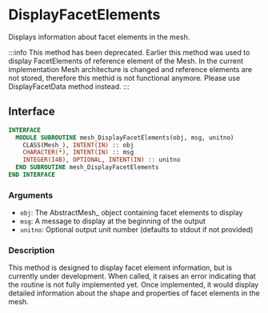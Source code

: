 # DisplayFacetElements

Displays information about facet elements in the mesh.

:::info
This method has been deprecated. Earlier this method was used to display FacetElements of reference element of the Mesh. In the current implementation Mesh architecture is changed and reference elements are not stored, therefore this methid is not functional anymore. Please use DisplayFacetData method instead.
:::

## Interface

```fortran
INTERFACE
  MODULE SUBROUTINE mesh_DisplayFacetElements(obj, msg, unitno)
    CLASS(Mesh_), INTENT(IN) :: obj
    CHARACTER(*), INTENT(IN) :: msg
    INTEGER(I4B), OPTIONAL, INTENT(IN) :: unitno
  END SUBROUTINE mesh_DisplayFacetElements
END INTERFACE
```

### Arguments

- `obj`: The AbstractMesh_ object containing facet elements to display
- `msg`: A message to display at the beginning of the output
- `unitno`: Optional output unit number (defaults to stdout if not provided)

### Description

This method is designed to display facet element information, but is currently under development. When called, it raises an error indicating that the routine is not fully implemented yet. Once implemented, it would display detailed information about the shape and properties of facet elements in the mesh.
